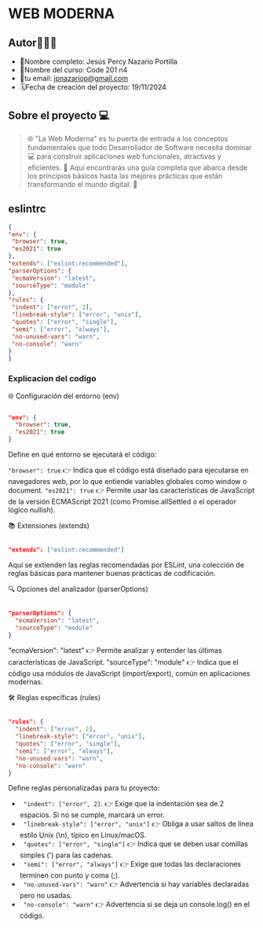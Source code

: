 # WEB MODERNA

## Autor👨🏽‍💻

* 🫡Nombre completo: Jesús Percy Nazario Portilla
* 📒Nombre del curso: Code 201 n4
* 📧tu email: jpnazariop@gmail.com
* 🗓️Fecha de creación del proyecto: 19/11/2024

## Sobre el proyecto 💻

> 🌐 "La Web Moderna" es tu puerta de entrada a los conceptos fundamentales que todo Desarrollador de Software necesita dominar 💻 para construir aplicaciones web funcionales, atractivas y eficientes. 🌟 Aquí encontrarás una guía completa que abarca desde los principios básicos hasta las mejores prácticas que están transformando el mundo digital. 🚀

## eslintrc

``` json
{
"env": {
 "browser": true,
 "es2021": true
},
"extends": ["eslint:recommended"],
"parserOptions": {
 "ecmaVersion": "latest",
 "sourceType": "module"
},
"rules": {
 "indent": ["error", 2],
 "linebreak-style": ["error", "unix"],
 "quotes": ["error", "single"],
 "semi": ["error", "always"],
 "no-unused-vars": "warn",
 "no-console": "warn"
}
}
```


### Explicacion del codigo

🌐 Configuración del entorno (env)
```json

"env": {
  "browser": true,
  "es2021": true
}
```

Define en qué entorno se ejecutará el código:

`"browser": true` 👉 Indica que el código está diseñado para ejecutarse en navegadores web, por lo que entiende variables globales como window o document.
`"es2021": true` 👉 Permite usar las características de JavaScript de la versión ECMAScript 2021 (como Promise.allSettled o el operador lógico nullish).

📚 Extensiones (extends)
```json

"extends": ["eslint:recommended"]
```

Aquí se extienden las reglas recomendadas por ESLint, una colección de reglas básicas para mantener buenas prácticas de codificación.

🔍 Opciones del analizador (parserOptions)
``` json

"parserOptions": {
  "ecmaVersion": "latest",
  "sourceType": "module"
}
```

"ecmaVersion": "latest" 👉 Permite analizar y entender las últimas características de JavaScript.
"sourceType": "module" 👉 Indica que el código usa módulos de JavaScript (import/export), común en aplicaciones modernas.

🛠️ Reglas específicas (rules)
```json

"rules": {
  "indent": ["error", 2],
  "linebreak-style": ["error", "unix"],
  "quotes": ["error", "single"],
  "semi": ["error", "always"],
  "no-unused-vars": "warn",
  "no-console": "warn"
}
```

Define reglas personalizadas para tu proyecto:

- ` "indent": ["error", 2]`.  👉 Exige que la indentación sea de 2 espacios. Si no se cumple, marcará un error.
- ` "linebreak-style": ["error", "unix"]` 👉 Obliga a usar saltos de línea estilo Unix (\n), típico en Linux/macOS.
- ` "quotes": ["error", "single"]` 👉 Indica que se deben usar comillas simples (') para las cadenas.
- ` "semi": ["error", "always"]`  👉 Exige que todas las declaraciones terminen con punto y coma (;).
- ` "no-unused-vars": "warn"`  👉 Advertencia si hay variables declaradas pero no usadas.
- ` "no-console": "warn"`  👉 Advertencia si se deja un console.log() en el código.


